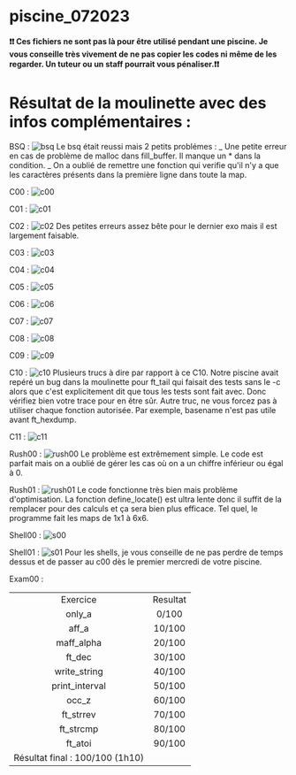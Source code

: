 # piscine_072023

<strong>❗❗ Ces fichiers ne sont pas là pour être utilisé pendant une piscine. Je vous conseille très vivement de ne pas copier les codes ni même de les regarder. Un tuteur ou un staff pourrait vous pénaliser.❗❗ </strong>

<h1>Résultat de la moulinette avec des infos complémentaires : </h1>

BSQ :
![bsq](https://github.com/Kum1ta/piscine_072023/assets/59119791/114a7f5c-f754-427d-a42f-6f24b9c22024)
Le bsq était reussi mais 2 petits problémes : 
_ Une petite erreur en cas de problème de malloc dans fill_buffer. Il manque un * dans la condition.
_ On a oublié de remettre une fonction qui verifie qu'il n'y a que les caractères présents dans la première ligne dans toute la map.

C00 :
![c00](https://github.com/Kum1ta/piscine_072023/assets/59119791/f1a8586e-6950-471e-bc97-36b9a72d230f)

C01 :
![c01](https://github.com/Kum1ta/piscine_072023/assets/59119791/84649895-0d77-4b7a-a7a3-638e5f62f885)

C02 :
![c02](https://github.com/Kum1ta/piscine_072023/assets/59119791/5ee41bc7-f796-43d5-b1a0-d9de40babaa4)
Des petites erreurs assez bête pour le dernier exo mais il est largement faisable.

C03 :
![c03](https://github.com/Kum1ta/piscine_072023/assets/59119791/9ec4eb11-f57b-446d-a62f-dfb7ad2314e9)

C04 :
![c04](https://github.com/Kum1ta/piscine_072023/assets/59119791/5b9c3bb5-c715-47ff-ae31-0b123ac8de64)

C05 :
![c05](https://github.com/Kum1ta/piscine_072023/assets/59119791/fcba2065-02f5-42c3-bb05-7822c5fbeb13)

C06 : 
![c06](https://github.com/Kum1ta/piscine_072023/assets/59119791/4f8082f2-c095-4b15-bbfb-36b4a11d4f46)

C07 :
![c07](https://github.com/Kum1ta/piscine_072023/assets/59119791/b0b54fcb-8e91-407b-9b98-11c363d266e1)

C08 :
![c08](https://github.com/Kum1ta/piscine_072023/assets/59119791/417d9aa5-1071-4d9f-b4b6-2df49c39d491)

C09 :
![c09](https://github.com/Kum1ta/piscine_072023/assets/59119791/ffa2a5cc-7d03-4606-9cad-9f38990aac8f)

C10 :
![c10](https://github.com/Kum1ta/piscine_072023/assets/59119791/521b61f6-2ee0-4864-b97c-377a8ceb85f0)
Plusieurs trucs à dire par rapport à ce C10. Notre piscine avait repéré un bug dans la moulinette pour ft_tail qui faisait des tests sans le -c alors que c'est explicitement dit que tous les tests sont fait avec. Donc vérifiez bien votre trace pour en être sûr. Autre truc, ne vous forcez pas à utiliser chaque fonction autorisée. Par exemple, basename n'est pas utile avant ft_hexdump. 

C11 : 
![c11](https://github.com/Kum1ta/piscine_072023/assets/59119791/e40f167c-745a-4526-a792-cbe1d457e82e)

Rush00 :
![rush00](https://github.com/Kum1ta/piscine_072023/assets/59119791/46584d47-10c5-41c9-84d6-3c5ce12c66cf)
Le problème est extrêmement simple. Le code est parfait mais on a oublié de gérer les cas où on a un chiffre inférieur ou égal à 0.

Rush01 :
![rush01](https://github.com/Kum1ta/piscine_072023/assets/59119791/45493f9e-0649-4f1e-96de-9ec59d0f3151)
Le code fonctionne très bien mais problème d'optimisation. La fonction define_locate() est ultra lente donc il suffit de la remplacer pour des calculs et ça sera bien plus efficace. Tel quel, le programme fait les maps de 1x1 à 6x6.

Shell00 :
![s00](https://github.com/Kum1ta/piscine_072023/assets/59119791/85bafe3c-5a7d-4df1-8801-c4375fff3efd)

Shell01 :
![s01](https://github.com/Kum1ta/piscine_072023/assets/59119791/bcf945b3-b2d0-4bd7-bb07-2f01448b113e)
Pour les shells, je vous conseille de ne pas perdre de temps dessus et de passer au c00 dès le premier mercredi de votre piscine.

Exam00 :

<table style="text-align:center;">
  <tr><td>Exercice</td><td>Resultat</td></tr>
  <tr><td>only_a</td><td>0/100</td></tr>
  <tr><td>aff_a</td><td>10/100</td></tr>
  <tr><td>maff_alpha</td><td>20/100</td></tr>
  <tr><td>ft_dec</td><td>30/100</td></tr>
  <tr><td>write_string</td><td>40/100</td></tr>
  <tr><td>print_interval</td><td>50/100</td></tr>
  <tr><td>occ_z</td><td>60/100</td></tr>
  <tr><td>ft_strrev</td><td>70/100</td></tr>
  <tr><td>ft_strcmp</td><td>80/100</td></tr>
  <tr><td>ft_atoi</td><td>90/100</td></tr>
  <tr><td>Résultat final : 100/100 (1h10)</td></tr>
<table>



